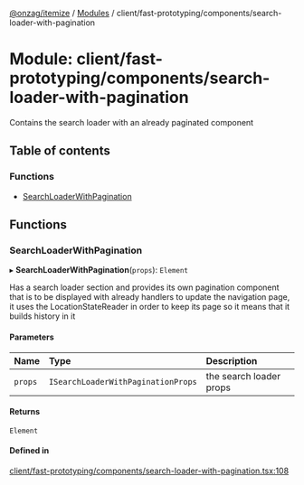 [@onzag/itemize](../README.md) / [Modules](../modules.md) / client/fast-prototyping/components/search-loader-with-pagination

# Module: client/fast-prototyping/components/search-loader-with-pagination

Contains the search loader with an already paginated component

## Table of contents

### Functions

- [SearchLoaderWithPagination](client_fast_prototyping_components_search_loader_with_pagination.md#searchloaderwithpagination)

## Functions

### SearchLoaderWithPagination

▸ **SearchLoaderWithPagination**(`props`): `Element`

Has a search loader section and provides its own pagination component that is to be displayed with
already handlers to update the navigation page, it uses the LocationStateReader in order to keep its
page so it means that it builds history in it

#### Parameters

| Name | Type | Description |
| :------ | :------ | :------ |
| `props` | `ISearchLoaderWithPaginationProps` | the search loader props |

#### Returns

`Element`

#### Defined in

[client/fast-prototyping/components/search-loader-with-pagination.tsx:108](https://github.com/onzag/itemize/blob/59702dd5/client/fast-prototyping/components/search-loader-with-pagination.tsx#L108)
